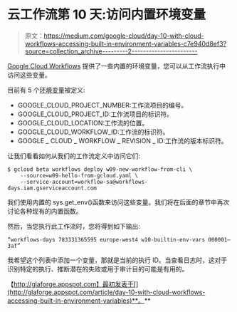 # 云工作流第 10 天:访问内置环境变量

> 原文：<https://medium.com/google-cloud/day-10-with-cloud-workflows-accessing-built-in-environment-variables-c7e940d8ef3?source=collection_archive---------2----------------------->

[Google Cloud Workflows](https://cloud.google.com/workflows) 提供了一些内置的环境变量，您可以从工作流执行中访问这些变量。

目前有 5 个[环境变量](https://cloud.google.com/workflows/docs/reference/environment-variables)被定义:

*   GOOGLE_CLOUD_PROJECT_NUMBER:工作流项目的编号。
*   GOOGLE_CLOUD_PROJECT_ID:工作流项目的标识符。
*   GOOGLE_CLOUD_LOCATION:工作流的位置。
*   GOOGLE_CLOUD_WORKFLOW_ID:工作流的标识符。
*   GOOGLE _ CLOUD _ WORKFLOW _ REVISION _ ID:工作流的版本标识符。

让我们看看如何从我们的工作流定义中访问它们:

```
$ gcloud beta workflows deploy w09-new-workflow-from-cli \
    --source=w09-hello-from-gcloud.yaml \
    --service-account=workflow-sa@workflows-days.iam.gserviceaccount.com
```

我们使用内置的 sys.get_env()函数来访问这些变量。我们将在后面的章节中再次讨论各种现有的内置函数。

然后，当您执行此工作流时，您将得到如下输出:

```
“workflows-days 783331365595 europe-west4 w10-builtin-env-vars 000001–3af”
```

我希望这个列表中添加一个变量，那就是当前的执行 ID。当查看日志时，这对于识别特定的执行、推断潜在的失败或用于审计目的可能是有用的。

【http://glaforge.appspot.com】最初发表于[](http://glaforge.appspot.com/article/day-10-with-cloud-workflows-accessing-built-in-environment-variables)**。**